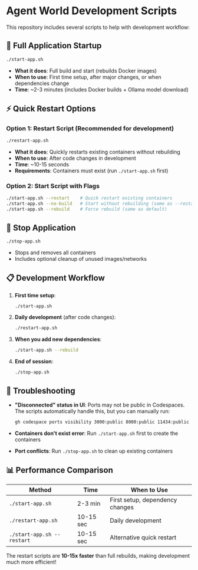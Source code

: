 # Agent World Development Scripts

This repository includes several scripts to help with development workflow:

## 🚀 Full Application Startup
```bash
./start-app.sh
```
- **What it does**: Full build and start (rebuilds Docker images)
- **When to use**: First time setup, after major changes, or when dependencies change
- **Time**: ~2-3 minutes (includes Docker builds + Ollama model download)

## ⚡ Quick Restart Options

### Option 1: Restart Script (Recommended for development)
```bash
./restart-app.sh
```
- **What it does**: Quickly restarts existing containers without rebuilding
- **When to use**: After code changes in development 
- **Time**: ~10-15 seconds
- **Requirements**: Containers must exist (run `./start-app.sh` first)

### Option 2: Start Script with Flags
```bash
./start-app.sh --restart    # Quick restart existing containers
./start-app.sh --no-build   # Start without rebuilding (same as --restart)
./start-app.sh --rebuild    # Force rebuild (same as default)
```

## 🛑 Stop Application
```bash
./stop-app.sh
```
- Stops and removes all containers
- Includes optional cleanup of unused images/networks

## 📋 Development Workflow

1. **First time setup**:
   ```bash
   ./start-app.sh
   ```

2. **Daily development** (after code changes):
   ```bash
   ./restart-app.sh
   ```

3. **When you add new dependencies**:
   ```bash
   ./start-app.sh --rebuild
   ```

4. **End of session**:
   ```bash
   ./stop-app.sh
   ```

## 🔧 Troubleshooting

- **"Disconnected" status in UI**: Ports may not be public in Codespaces. The scripts automatically handle this, but you can manually run:
  ```bash
  gh codespace ports visibility 3000:public 8000:public 11434:public --codespace $CODESPACE_NAME
  ```

- **Containers don't exist error**: Run `./start-app.sh` first to create the containers

- **Port conflicts**: Run `./stop-app.sh` to clean up existing containers

## 📊 Performance Comparison

| Method | Time | When to Use |
|--------|------|-------------|
| `./start-app.sh` | 2-3 min | First setup, dependency changes |
| `./restart-app.sh` | 10-15 sec | Daily development |
| `./start-app.sh --restart` | 10-15 sec | Alternative quick restart |

The restart scripts are **10-15x faster** than full rebuilds, making development much more efficient!